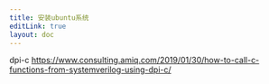 ```yaml
---
title: 安装ubuntu系统
editLink: true
layout: doc
---
```


dpi-c
https://www.consulting.amiq.com/2019/01/30/how-to-call-c-functions-from-systemverilog-using-dpi-c/


